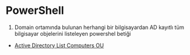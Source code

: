 <p lang="tr">
<head>
    <meta charset="UTF-8">
</head>
    <h1>PowerShell</h1>
     <ol><li>Domain ortamında bulunan herhangi bir bilgisayardan AD kayıtlı tüm bilgisayar objelerini listeleyen powershel betiği</li>
     </ol>
     <ul><li><a href="https://github.com/karacinar/karacinar.github.io/blob/main/PowerShell/Active%20Directory%20List%20Computers%20OU.ps1"> Active Directory List Computers OU </a></li></ul>